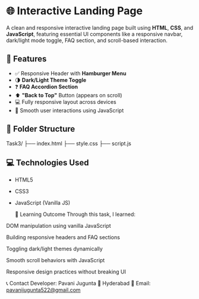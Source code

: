 # 🌐 Interactive Landing Page

A clean and responsive interactive landing page built using **HTML**, **CSS**, and **JavaScript**, featuring essential UI components like a responsive navbar, dark/light mode toggle, FAQ section, and scroll-based interaction.

## 🚀 Features

- ✅ Responsive Header with **Hamburger Menu**
- 🌗 **Dark/Light Theme Toggle**
- ❓ **FAQ Accordion Section**
- ⬆️ **"Back to Top"** Button (appears on scroll)
- 💻 Fully responsive layout across devices
- 🎯 Smooth user interactions using JavaScript

## 📂 Folder Structure
Task3/
├── index.html
├── style.css
├── script.js

## 💻 Technologies Used
- HTML5
- CSS3
- JavaScript (Vanilla JS)

  📌 Learning Outcome
Through this task, I learned:

DOM manipulation using vanilla JavaScript

Building responsive headers and FAQ sections

Toggling dark/light themes dynamically

Smooth scroll behaviors with JavaScript

Responsive design practices without breaking UI

📞 Contact
Developer: Pavani Jugunta
📍 Hyderabad
📧 Email: pavanijugunta522@gmail.com
